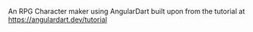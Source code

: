 An RPG Character maker using AngularDart built upon from the tutorial at
https://angulardart.dev/tutorial
